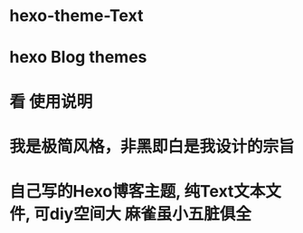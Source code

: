 # hexo-theme-Text

# hexo Blog themes

# 看 使用说明

# 我是极简风格，非黑即白是我设计的宗旨

# 自己写的Hexo博客主题, 纯Text文本文件, 可diy空间大 麻雀虽小五脏俱全